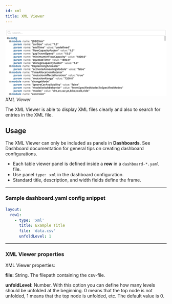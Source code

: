 ```yaml
---
id: xml
title: XML Viewer
---
```


![table viewer example](assets/xml-viewer.png)
_XML Viewer_

The XML Viewer is able to display XML files clearly and also to search for entries in the XML file.

## Usage

The XML Viewer can only be included as panels in **Dashboards**. See Dashboard documentation for general tips on creating dashboard configurations.

- Each table viewer panel is defined inside a **row** in a `dashboard-*.yaml` file.
- Use panel `type: xml` in the dashboard configuration.
- Standard title, description, and width fields define the frame.

---

### Sample dashboard.yaml config snippet

```yaml
layout:
  row1:
    - type: 'xml'
      title: Example Title
      file: 'data.csv'
      unfoldLevel: 1
```

---

### XML Viewer properties

XML Viewer properties:

**file:** String. The filepath containing the csv-file.

**unfoldLevel:** Number. With this option you can define how many levels should be unfolded at the beginning. 0 means that the top node is not unfolded, 1 means that the top node is unfolded, etc. The default value is 0.
